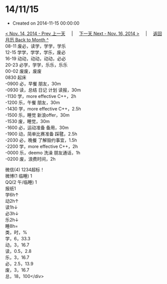 # 14/11/15

* Created on 2014-11-15 00:00:00

[&lt; Nov. 14, 2014 - Prev 上一天](d14.md)     \|     [下一天 Next - Nov. 16, 2014 &gt;](d16.md)     \|     [返回月历 Back to Month ^](index.md)   
08-11 废必，读学，学学，学乐  
12-15 学学，学学，学乐，废必  
16-19 动动，动动，动动，必必  
20-23 必学，学学，乐乐，乐乐  
00-02 废废，废废  
0830 起床  
-0900 必，早餐 朋友，30m  
-0930 读，总结 日记 计划 读报，30m  
-1130 学，more effective C++，2h  
-1200 乐，午餐 朋友，30m  
-1430 学，more effective C++，2.5h  
-1500 乐，睡觉 新浪offer，30m  
-1530 废，睡觉，30m  
-1600 必，运动准备 备用，30m  
-1900 动，简单比赛准备 踩毽，2.5h  
-2030 必，晚餐 了解毁约事宜，1.5h  
-2200 学，more effective C++，2h  
-0000 乐，deemo 洗澡 朋友通话，1h  
-0200 废，浪费时间，2h  
  
微信\(4\) 1234超标！  
微博\(1 临睡\) 1  
QQ\(2 午/临睡\) 1  
报纸1  
学6h↑   
动2h↑   
读1h↓   
必3h↓   
乐2h↓   
睡8h=  
类，时，%  
学，6，33.3  
动，3，16.7  
读，0.5，2.8  
乐，3，16.7  
必，2.5，13.9  
废，3，16.7  
总，18，100&lt;/div&gt;

